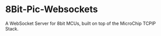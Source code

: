 8Bit-Pic-Websockets
===================

A WebSocket Server for 8bit MCUs, built on top of the MicroChip TCPIP Stack. 
